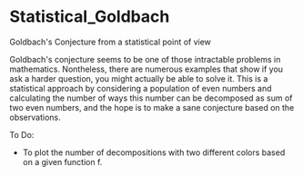 # Statistical_Goldbach
Goldbach's Conjecture from a statistical point of view

Goldbach's conjecture seems to be one of those intractable problems in mathematics. Nontheless, there are numerous examples that show if you ask a harder question, you might actually be able to solve it. This is a statistical approach by considering a population of even numbers and calculating the number of ways this number can be decomposed as sum of two even numbers, and the hope is to make a sane conjecture based on the observations. 

To Do:
- To plot the number of decompositions with two different colors based on a given function f.
